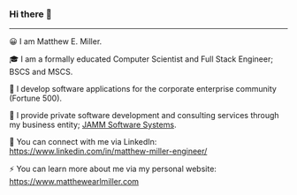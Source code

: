 ### Hi there 👋
---
😀 I am Matthew E. Miller.

🎓 I am a formally educated Computer Scientist and Full Stack Engineer; BSCS and MSCS.

🏢 I develop software applications for the corporate enterprise community (Fortune 500).

🍯 I provide private software development and consulting services through my business entity; [JAMM Software Systems](https://www.jammsoftwaresystems.com).

🥂 You can connect with me via LinkedIn: https://www.linkedin.com/in/matthew-miller-engineer/

⚡ You can learn more about me via my personal website: https://www.matthewearlmiller.com

<!--
**matmill5/matmill5** is a ✨ _special_ ✨ repository because its `README.md` (this file) appears on your GitHub profile.

Here are some ideas to get you started:

- 🔭 I’m currently working on ...
- 🌱 I’m currently learning ...
- 👯 I’m looking to collaborate on ...
- 🤔 I’m looking for help with ...
- 💬 Ask me about ...
- 📫 How to reach me: ...
- 😄 Pronouns: ...
- ⚡ Fun fact: ...
-->
